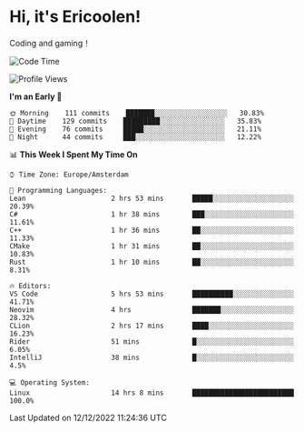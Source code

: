 # Hi, it's Ericoolen!
Coding and gaming！

<!--START_SECTION:waka-->
![Code Time](http://img.shields.io/badge/Code%20Time-561%20hrs%2023%20mins-blue)

![Profile Views](http://img.shields.io/badge/Profile%20Views-8-blue)

**I'm an Early 🐤** 

```text
🌞 Morning    111 commits    ███████░░░░░░░░░░░░░░░░░░   30.83% 
🌆 Daytime    129 commits    █████████░░░░░░░░░░░░░░░░   35.83% 
🌃 Evening    76 commits     █████░░░░░░░░░░░░░░░░░░░░   21.11% 
🌙 Night      44 commits     ███░░░░░░░░░░░░░░░░░░░░░░   12.22%

```


📊 **This Week I Spent My Time On** 

```text
⌚︎ Time Zone: Europe/Amsterdam

💬 Programming Languages: 
Lean                     2 hrs 53 mins       █████░░░░░░░░░░░░░░░░░░░░   20.39% 
C#                       1 hr 38 mins        ███░░░░░░░░░░░░░░░░░░░░░░   11.61% 
C++                      1 hr 36 mins        ██░░░░░░░░░░░░░░░░░░░░░░░   11.33% 
CMake                    1 hr 31 mins        ██░░░░░░░░░░░░░░░░░░░░░░░   10.83% 
Rust                     1 hr 10 mins        ██░░░░░░░░░░░░░░░░░░░░░░░   8.31%

🔥 Editors: 
VS Code                  5 hrs 53 mins       ██████████░░░░░░░░░░░░░░░   41.71% 
Neovim                   4 hrs               ███████░░░░░░░░░░░░░░░░░░   28.32% 
CLion                    2 hrs 17 mins       ████░░░░░░░░░░░░░░░░░░░░░   16.23% 
Rider                    51 mins             █░░░░░░░░░░░░░░░░░░░░░░░░   6.05% 
IntelliJ                 38 mins             █░░░░░░░░░░░░░░░░░░░░░░░░   4.5%

💻 Operating System: 
Linux                    14 hrs 8 mins       █████████████████████████   100.0%

```


 Last Updated on 12/12/2022 11:24:36 UTC
<!--END_SECTION:waka-->

